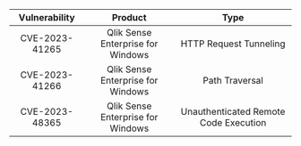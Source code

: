 |  Vulnerability 	|              Product              	|                  Type                 	|
|:--------------:	|:---------------------------------:	|:-------------------------------------:	|
| CVE-2023-41265 	| Qlik Sense Enterprise for Windows 	| HTTP Request Tunneling                	|
| CVE-2023-41266 	| Qlik Sense Enterprise for Windows 	| Path Traversal                        	|
| CVE-2023-48365 	| Qlik Sense Enterprise for Windows 	| Unauthenticated Remote Code Execution 	|
